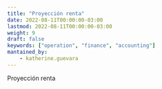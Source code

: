 ```yaml
---
title: "Proyección renta"
date: 2022-08-11T00:00:00-03:00
lastmod: 2022-08-11T00:00:00-03:00
weight: 9
draft: false
keywords: ["operation", "finance", "accounting"]
mantained_by:
    - katherine.guevara
---
```


Proyección renta

